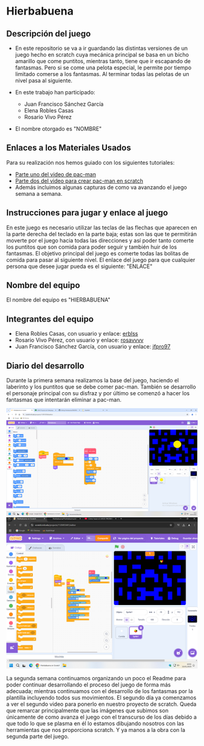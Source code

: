 
# Hierbabuena

## Descripción del juego

 - En este repositorio se va a ir guardando las distintas versiones de un juego hecho en scratch cuya mecánica principal se basa en un bicho amarillo que come puntitos, mientras tanto, tiene que ir escapando de fantasmas. Pero si se come una pelota especial, le permite por tiempo limitado comerse a los fantasmas. Al terminar todas las pelotas de un nivel pasa al siguiente.
 - En este trabajo han participado:
	 - Juan Francisco Sánchez García
	 - Elena Robles Casas 
	 - Rosario Vivo Pérez

-  El nombre otorgado es "NOMBRE"


## Enlaces a los Materiales Usados

Para su realización nos hemos guiado con los siguientes tutoriales:
 - [Parte uno del video de pac-man](https://www.youtube.com/watch?v=nRkC6GpDKjQ)
 - [Parte dos del video para crear pac-man en scratch](https://www.youtube.com/watch?v=wUzN7DxgTxA&pp=ygUfY29tbyBoYWNlciBlbCBqdWVnbyBkZSBwYWNtYW4gMg==)
 - Además incluimos algunas capturas de como va avanzando el juego semana a semana.

## Instrucciones para jugar y enlace al juego
En este juego es necesario utilizar las teclas de las flechas que aparecen en la parte derecha del teclado en la parte baja; estas son las que te permitirán moverte por el juego hacia todas las direcciones y así poder tanto comerte los puntitos que son comida para poder seguir y también huir de los fantasmas. 
El objetivo principal del juego es comerte todas las bolitas de comida para pasar al siguiente nivel.
El enlace del juego para que cualquier persona que desee jugar pueda es el siguiente: "ENLACE"

## Nombre del equipo
El nombre del equipo es "HIERBABUENA"

## Integrantes del equipo
   - Elena Robles Casas, con usuario y enlace: [erblss](https://github.com/erblss)
 - Rosario Vivo Pérez, con usuario y enlace: [rosavvvv](https://github.com/rosavvvv)
 - Juan Francisco Sánchez García, con usuario y enlace:  [jfpro97](https://github.com/jfpro97) 

## Diario del desarrollo
Durante la primera semana realizamos la base del juego, haciendo el laberinto y los puntitos que se debe comer pac-man. También se desarrollo el personaje principal con su disfraz y por último se comenzó a hacer los fantasmas que intentarán eliminar a pac-man. 

![enter image description here](https://raw.githubusercontent.com/erblss/Hierbabuena/refs/heads/main/imagenes/Captura%20de%20pantalla%202025-01-14.png)
![](https://raw.githubusercontent.com/erblss/Hierbabuena/refs/heads/main/imagenes/Captura%20de%20pantalla%202025-01-15%20100130.png)


La segunda semana continuamos organizando un poco el Readme para poder continuar desarrollando el proceso del juego de forma más adecuada; mientras continuamos con el desarrollo de los fantasmas por la plantilla incluyendo todos sus movimientos. El segundo día ya comenzamos a ver el segundo video para ponerlo en nuestro proyecto de scratch. Queda que remarcar principalmente que las imágenes que subimos son únicamente de como avanza el juego con el transcurso de los días debido a que todo lo que se plasma en él lo estamos dibujando nosotros con las herramientas que nos proporciona scratch. Y ya manos a la obra con la segunda parte del juego.
